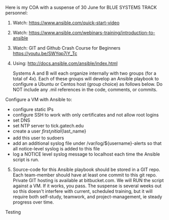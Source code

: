 Here is my COA with a suspense of 30 June for BLUE SYSTEMS TRACK personnel:
 
1. Watch: https://www.ansible.com/quick-start-video
2. Watch: https://www.ansible.com/webinars-training/introduction-to-ansible
3. Watch: GIT and Github Crash Course for Beginners https://youtu.be/SWYqp7iY_Tc
4. Using: http://docs.ansible.com/ansible/index.html
 
   Systems A and B will each organize internally with two groups (for a total of 4x). Each of these groups will develop an Ansible playbook to configure a Ubuntu or Centos host (group choice) as follows below. Do NOT include any .mil references in the code, comments, or commits.
 
Configure a VM with Ansible to:
   - configure static IPs
   - configure SSH to work with only certificates and not allow root logins
   - set DNS
   - set NTP server to tick.gatech.edu
   - create a user ${first_initial}${last_name}
   - add this user to sudoers
   - add an additional syslog file under /var/log/${username}-alerts so that all notice-level syslog is added to this file
   - log a NOTICE level syslog message to localhost each time the Ansible script is run.
 
5. Source-code for this Ansible playbook should be stored in a GIT repo. Each team-member should have at least one commit to this git repo. Private GIT hosting is available at bitbucket.com. We will RUN the script against a VM. If it works, you pass. The suspense is several weeks out so this doesn't interfere with current, scheduled training, but it will require both self-study, teamwork, and project-management, ie steady progress over time.

Testing
